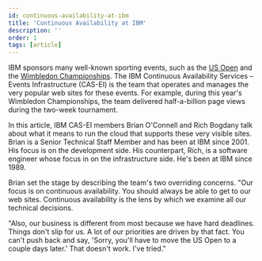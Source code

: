 ```yaml
---
id: continuous-availability-at-ibm
title: 'Continuous Availability at IBM'
description: ''
order: 1
tags: [article]
---
```

IBM sponsors many well-known sporting events, such as the [US Open](http://www.usopen.org/index.html) and the [Wimbledon Championships](http://www.wimbledon.com/index.html). The IBM Continuous Availability Services – Events Infrastructure (CAS-EI) is the team that operates and manages the very popular web sites for these events. For example, during this year's Wimbledon Championships, the team delivered half-a-billion page views during the two-week tournament.

In this article, IBM CAS-EI members Brian O'Connell and Rich Bogdany talk about what it means to run the cloud that supports these very visible sites. Brian is a Senior Technical Staff Member and has been at IBM since 2001. His focus is on the development side. His counterpart, Rich, is a software engineer whose focus in on the infrastructure side. He's been at IBM since 1989.

Brian set the stage by describing the team's two overriding concerns. "Our focus is on continuous availability. You should always be able to get to our web sites. Continuous availability is the lens by which we examine all our technical decisions.

"Also, our business is different from most because we have hard deadlines. Things don't slip for us. A lot of our priorities are driven by that fact. You can't push back and say, 'Sorry, you'll have to move the US Open to a couple days later.' That doesn't work. I've tried."
